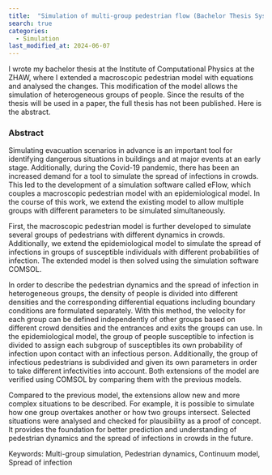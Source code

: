 ```yaml
---
title:  "Simulation of multi-group pedestrian flow (Bachelor Thesis Systems Engineering)"
search: true
categories: 
  - Simulation
last_modified_at: 2024-06-07
---
```


I wrote my bachelor thesis at the Institute of Computational Physics at the ZHAW, where I extended a macroscopic pedestrian model with equations and analysed the changes. This modification of the model allows the simulation of heterogeneous groups of people. Since the results of the thesis will be used in a paper, the full thesis has not been published. Here is the abstract.

### Abstract

Simulating evacuation scenarios in advance is an important tool for identifying dangerous situations in buildings and at major events at an early stage. Additionally, during the Covid-19 pandemic, there has been an increased demand for a tool to simulate the spread of infections in crowds. This led to the development of a simulation software called eFlow, which couples a macroscopic pedestrian model with an epidemiological model. In the course of this work, we extend the existing model to allow multiple groups with different parameters to be simulated simultaneously.

First, the macroscopic pedestrian model is further developed to simulate several groups of pedestrians with different dynamics in crowds. Additionally, we extend the epidemiological model to simulate the spread of infections in groups of susceptible individuals with different probabilities of infection. The extended model is then solved using the simulation software COMSOL.

In order to describe the pedestrian dynamics and the spread of infection in heterogeneous groups, the density of people is divided into different densities and the corresponding differential equations including boundary conditions are formulated separately. With this method, the velocity for each group can be defined independently of other groups based on different crowd densities and the entrances and exits the groups can use. In the epidemiological model, the group of people susceptible to infection is divided to assign each subgroup of susceptibles its own probability of infection upon contact with an infectious person. Additionally, the group of infectious pedestrians is subdivided and given its own parameters in order to take different infectivities into account. Both extensions of the model are verified using COMSOL by comparing them with the previous models.

Compared to the previous model, the extensions allow new and more complex situations to be described. For example, it is possible to simulate how one group overtakes another or how two groups intersect. Selected situations were analysed and checked for plausibility as a proof of concept. It provides the foundation for better prediction and understanding of pedestrian dynamics and the spread of infections in crowds in the future.

Keywords: Multi-group simulation, Pedestrian dynamics, Continuum model, Spread of infection